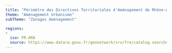 ```yaml
---
title: "Périmètre des Directives Territoriales d'Aménagement de Rhône-Alpes"
theme: "Aménagement Urbanisme"
subTheme: "Zonages Aménagement"

regions:
-
  iso: FR-ARA
  source: https://www.datara.gouv.fr/geonetwork/srv/fre/catalog.search#/search?resultType=details&sortBy=relevance&from=1&to=20&fast=index&_content_type=json&any=Périmètre des Directives Territoriales d'Aménagement de Rhône-Alpes
---
```

